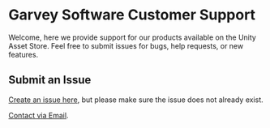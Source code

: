 # Garvey Software Customer Support

Welcome, here we provide support for our products available on the Unity Asset Store.  Feel free to submit issues for bugs, help requests, or new features.

## Submit an Issue

[Create an issue here](https://github.com/GarveySoftware/Support/issues/new), but please make sure the issue does not already exist.

[Contact via Email](mailto:support@garveysoftware.com).
